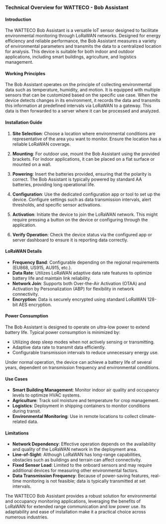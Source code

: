 ### Technical Overview for WATTECO - Bob Assistant

#### Introduction
The WATTECO Bob Assistant is a versatile IoT sensor designed to facilitate environmental monitoring through LoRaWAN networks. Designed for energy efficiency and reliable performance, the Bob Assistant measures a variety of environmental parameters and transmits the data to a centralized location for analysis. This device is suitable for both indoor and outdoor applications, including smart buildings, agriculture, and logistics management.

#### Working Principles
The Bob Assistant operates on the principle of collecting environmental data such as temperature, humidity, and motion. It is equipped with multiple sensors that can be customized based on the specific use case. When the device detects changes in its environment, it records the data and transmits this information at predefined intervals via LoRaWAN to a gateway. This data is then forwarded to a server where it can be processed and analyzed.

#### Installation Guide

1. **Site Selection**: Choose a location where environmental conditions are representative of the area you want to monitor. Ensure the location has a reliable LoRaWAN coverage.

2. **Mounting**: For outdoor use, mount the Bob Assistant using the provided brackets. For indoor applications, it can be placed on a flat surface or mounted on a wall.

3. **Powering**: Insert the batteries provided, ensuring that the polarity is correct. The Bob Assistant is typically powered by standard AA batteries, providing long operational life.

4. **Configuration**: Use the dedicated configuration app or tool to set up the device. Configure settings such as data transmission intervals, alert thresholds, and specific sensor activations.

5. **Activation**: Initiate the device to join the LoRaWAN network. This might require pressing a button on the device or configuring through the application.

6. **Verify Operation**: Check the device status via the configured app or server dashboard to ensure it is reporting data correctly.

#### LoRaWAN Details
- **Frequency Band**: Configurable depending on the regional requirements (EU868, US915, AU915, etc.).
- **Data Rate**: Utilizes LoRaWAN adaptive data rate features to optimize battery life and maintain link reliability.
- **Network Join**: Supports both Over-the-Air Activation (OTAA) and Activation by Personalization (ABP) for flexibility in network connectivity.
- **Encryption**: Data is securely encrypted using standard LoRaWAN 128-bit AES encryption.

#### Power Consumption
The Bob Assistant is designed to operate on ultra-low power to extend battery life. Typical power consumption is minimized by:
- Utilizing deep sleep modes when not actively sensing or transmitting.
- Adaptive data rate to transmit data efficiently.
- Configurable transmission intervals to reduce unnecessary energy use.

Under normal operation, the device can achieve a battery life of several years, dependent on transmission frequency and environmental conditions.

#### Use Cases
- **Smart Building Management**: Monitor indoor air quality and occupancy levels to optimize HVAC systems.
- **Agriculture**: Track soil moisture and temperature for crop management.
- **Logistics**: Deployment in shipping containers to monitor conditions during transit.
- **Environmental Monitoring**: Use in remote locations to collect climate-related data.

#### Limitations
- **Network Dependency**: Effective operation depends on the availability and quality of the LoRaWAN network in the deployment area.
- **Line-of-Sight**: Although LoRaWAN has long-range capabilities, obstacles such as buildings and terrain can affect connectivity.
- **Fixed Sensor Load**: Limited to the onboard sensors and may require additional devices for measuring other environmental factors.
- **Data Transmission Frequency**: Because of power-saving features, real-time monitoring is not feasible; data is typically transmitted at set intervals.

The WATTECO Bob Assistant provides a robust solution for environmental and occupancy monitoring applications, leveraging the benefits of LoRaWAN for extended range communication and low power use. Its adaptability and ease of installation make it a practical choice across numerous industries.